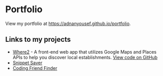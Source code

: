 # Portfolio
View my portfolio at https://adnanyousef.github.io/portfolio.

## Links to my projects
- [Where2](https://adnanyousef.github.io/Where2) - A front-end web app that utilizes Google Maps and Places APIs to help you discover local establishments. [View code on GitHub](https://www.github.com/adnanyousef/Where2)
- [Snippet Saver](https://snippet-web.herokuapp.com/)
- [Coding Friend Finder](https://hidden-earth-46755.herokuapp.com/)
